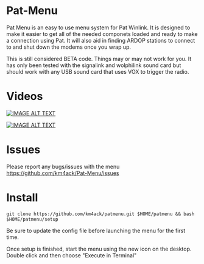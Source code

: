 # Pat-Menu
Pat Menu is an easy to use menu system for Pat Winlink. It is designed to make it easier to get all of the needed componets loaded and ready to make a connection using Pat.
It will also aid in finding ARDOP stations to connect to and shut down the modems once you wrap up.

This is still considered BETA code. Things may or may not work for you. It has only been tested with the signalink and wolphilink sound card but should work with any USB sound card that uses VOX to trigger the radio.

# Videos
[![IMAGE ALT TEXT](http://img.youtube.com/vi/xXJsJKgU-mc/0.jpg)](http://www.youtube.com/watch?v=xXJsJKgU-mc "Pat Menu Overview")

[![IMAGE ALT TEXT](http://img.youtube.com/vi/unal5dCKGXk/0.jpg)](http://www.youtube.com/watch?v=unal5dCKGXk "Pat Menu Install & Configure")

# Issues
Please report any bugs/issues with the menu https://github.com/km4ack/Pat-Menu/issues

# Install
    git clone https://github.com/km4ack/patmenu.git $HOME/patmenu && bash $HOME/patmenu/setup
    
Be sure to update the config file before launching the menu for the first time.

Once setup is finished, start the menu using the new icon on the desktop. Double click and then choose "Execute in Terminal"
